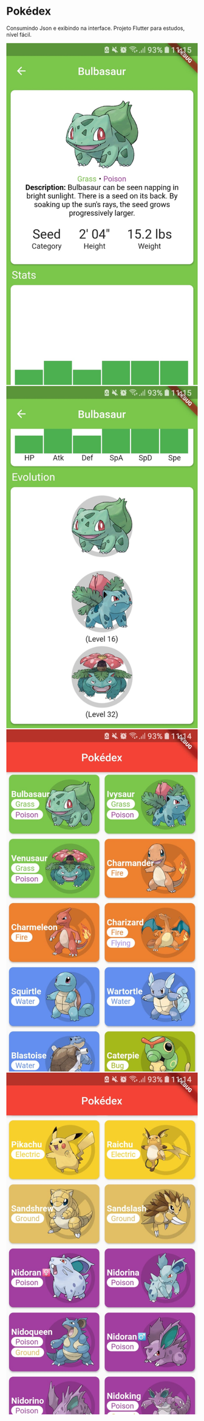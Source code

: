 # Pokédex

Consumindo Json e exibindo na interface. Projeto Flutter para estudos, nível fácil.


![](screenshots/print1.jpeg)
![](screenshots/print2.jpeg)
![](screenshots/print3.jpeg)
![](screenshots/print4.jpeg)